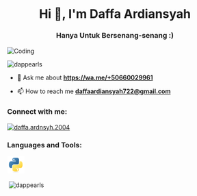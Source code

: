 <h1 align="center">Hi 👋, I'm Daffa Ardiansyah</h1>
<h3 align="center">Hanya Untuk Bersenang-senang :)</h3>
<img align="center" alt="Coding" width="400" src="https://static.wikia.nocookie.net/80123f07-848e-49bc-83e6-2089421f6462/scale-to-width/755">

<p align="left"> <img src="https://komarev.com/ghpvc/?username=dappearls&label=Profile%20views&color=0e75b6&style=flat" alt="dappearls" /> </p>

- 💬 Ask me about **https://wa.me/+50660029961**

- 📫 How to reach me **daffaardiansyah722@gmail.com**

<h3 align="left">Connect with me:</h3>
<p align="left">
<a href="https://fb.com/daffa.ardnsyh.2004" target="blank"><img align="center" src="https://raw.githubusercontent.com/rahuldkjain/github-profile-readme-generator/master/src/images/icons/Social/facebook.svg" alt="daffa.ardnsyh.2004" height="30" width="40" /></a>
</p>

<h3 align="left">Languages and Tools:</h3>
<p align="left"> <a href="https://www.python.org" target="_blank" rel="noreferrer"> <img src="https://raw.githubusercontent.com/devicons/devicon/master/icons/python/python-original.svg" alt="python" width="40" height="40"/> </a> </p>

<p>&nbsp;<img align="center" src="https://github-readme-stats.vercel.app/api?username=dappearls&show_icons=true&locale=en" alt="dappearls" /></p>
